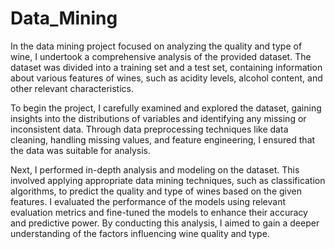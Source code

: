 # Data_Mining

In the data mining project focused on analyzing the quality and type of wine, I undertook a comprehensive 
analysis of the provided dataset. The dataset was divided into a training set and a test set, containing 
information about various features of wines, such as acidity levels, alcohol content, and other relevant 
characteristics.

To begin the project, I carefully examined and explored the dataset, gaining insights into the distributions 
of variables and identifying any missing or inconsistent data. Through data preprocessing techniques like data 
cleaning, handling missing values, and feature engineering, I ensured that the data was suitable for analysis.

Next, I performed in-depth analysis and modeling on the dataset. This involved applying appropriate data mining 
techniques, such as classification algorithms, to predict the quality and type of wines based on the given features. 
I evaluated the performance of the models using relevant evaluation metrics and fine-tuned the models to enhance 
their accuracy and predictive power. By conducting this analysis, I aimed to gain a deeper understanding of the 
factors influencing wine quality and type.
